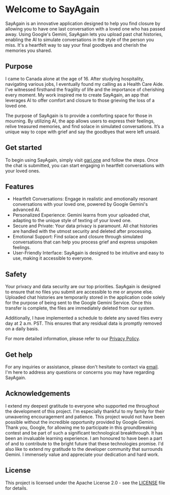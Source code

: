 # Welcome to SayAgain
SayAgain is an innovative application designed to help you find closure by allowing you to have one last conversation with a loved one who has passed away. Using Google's Gemini, SayAgain lets you upload past chat histories, enabling the AI to simulate conversations in the style of the person you miss. It's a heartfelt way to say your final goodbyes and cherish the memories you shared.

## Purpose
I came to Canada alone at the age of 16. After studying hospitality, navigating various jobs, I eventually found my calling as a Health Care Aide. I've witnessed firsthand the fragility of life and the importance of cherishing every moment. My work inspired me to create SayAgain, an app that leverages AI to offer comfort and closure to those grieving the loss of a loved one.

The purpose of SayAgain is to provide a comforting space for those in mourning. By utilizing AI, the app allows users to express their feelings, relive treasured memories, and find solace in simulated conversations. It’s a unique way to cope with grief and say the goodbyes that were left unsaid.

## Get started
To begin using SayAgain, simply visit [gari.one](https://sayagain.gari.one/) and follow the steps. Once the chat is submitted, you can start engaging in heartfelt conversations with your loved ones.

## Features
- Heartfelt Conversations: Engage in realistic and emotionally resonant conversations with your loved one, powered by Google Gemini's advanced AI.
- Personalized Experience: Gemini learns from your uploaded chat, adapting to the unique style of texting of your loved one.
- Secure and Private: Your data privacy is paramount. All chat histories are handled with the utmost security and deleted after processing.
- Emotional Support: Find solace and closure through simulated conversations that can help you process grief and express unspoken feelings.
- User-Friendly Interface: SayAgain is designed to be intuitive and easy to use, making it accessible to everyone.

## Safety
Your privacy and data security are our top priorities. SayAgain is designed to ensure that no files you submit are accessible to me or anyone else. Uploaded chat histories are temporarily stored in the application code solely for the purpose of being sent to the Google Gemini Service. Once this transfer is complete, the files are immediately deleted from our system.

Additionally, I have implemented a schedule to delete any saved files every day at 2 a.m. PST. This ensures that any residual data is promptly removed on a daily basis.

For more detailed information, please refer to our [Privacy Policy](https://gari.one/sayAgain/privacyPolicy).

## Get help
For any inquiries or assistance, please don't hesitate to contact via [email](mailto:garciaarturo@gmail.com). I'm here to address any questions or concerns you may have regarding SayAgain.

## Acknowledgements
I extend my deepest gratitude to everyone who supported me throughout the development of this project. I'm especially thankful to my family for their unwavering encouragement and patience.
This project would not have been possible without the incredible opportunity provided by Google Gemini. Thank you, Google, for allowing me to participate in this groundbreaking contest and be part of such a significant technological breakthrough. It has been an invaluable learning experience. I am honoured to have been a part of and to contribute to the bright future that these technologies promise. I'd also like to extend my gratitude to the developer community that surrounds Gemini. I immensely value and appreciate your dedication and hard work.

## License
This project is licensed under the Apache License 2.0 - see the [LICENSE](LICENSE.txt) file for details.